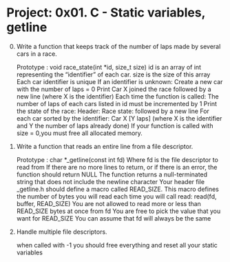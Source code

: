 # Project: 0x01. C - Static variables, getline


0. Write a function that keeps track of the number of laps made by several cars in a race.

    Prototype : void race_state(int *id, size_t size)
    id is an array of int representing the “identifier” of each car.
    size is the size of this array
    Each car identifier is unique
    If an identifier is unknown:
        Create a new car with the number of laps = 0
        Print Car X joined the race followed by a new line (where X is the identifier)
    Each time the function is called:
        The number of laps of each cars listed in id must be incremented by 1
        Print the state of the race:
            Header: Race state: followed by a new line
            For each car sorted by the identifier: Car X [Y laps] (where X is the identifier and Y the number of laps already done)
    If your function is called with size = 0,you must free all allocated memory.

1. Write a function that reads an entire line from a file descriptor.

    Prototype : char *_getline(const int fd)
    Where fd is the file descriptor to read from
    If there are no more lines to return, or if there is an error, the function should return NULL
    The function returns a null-terminated string that does not include the newline character
    Your header file _getline.h should define a macro called READ_SIZE.
        This macro defines the number of bytes you will read each time you will call read: read(fd, buffer, READ_SIZE)
        You are not allowed to read more or less than READ_SIZE bytes at once from fd
        You are free to pick the value that you want for READ_SIZE
    You can assume that fd will always be the same

2. Handle multiple file descriptors.

    when called with -1 you should free everything and reset all your static variables
